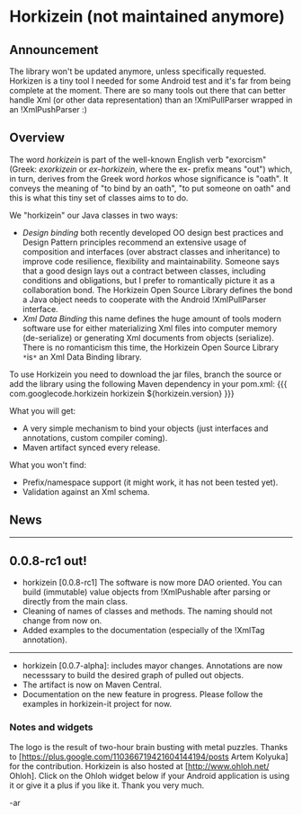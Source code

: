 # Horkizein (not maintained anymore)

## Announcement
The library won't be updated anymore, unless specifically requested. Horkizen is a tiny tool I needed for some Android test and it's far from being complete at the moment. There are so many tools out there that can better handle Xml (or other data representation) than an !XmlPullParser wrapped in an !XmlPushParser :) 

## Overview
The word _horkizein_ is part of the well-known English verb "exorcism" (Greek: _exorkizein_ or _ex-horkizein_, where the ex- prefix means "out") which, in turn, derives from the Greek word _horkos_ whose significance is "oath".
It conveys the meaning of "to bind by an oath", "to put someone on oath" and this is what this tiny set of classes aims to to do.

We "horkizein" our Java classes in two ways:
 * *Design* *binding* both recently developed OO design best practices and Design Pattern principles recommend an extensive usage of composition and interfaces (over abstract classes and inheritance) to improve code resilience, flexibility and maintainability. Someone says that a good design lays out a contract between classes, including conditions and obligations, but I prefer to romantically picture it as a collaboration bond. The Horkizein Open Source Library defines the bond a Java object needs to cooperate with the Android !XmlPullParser interface.
 * *Xml* *Data* *Binding* this name defines the huge amount of tools modern software use for either materializing Xml files into computer memory (de-serialize) or generating Xml documents from objects (serialize). There is no romanticism this time, the Horkizein Open Source Library `*`is`*` an Xml Data Binding library.

To use Horkizein you need to download the jar files, branch the source or add the library using the following Maven dependency in your pom.xml:
{{{
    <dependency>
        <groupId>com.googlecode.horkizein</groupId>
        <artifactId>horkizein</artifactId>
        <version>${horkizein.version}</version>
    </dependency>
}}}

What you will get:
 * A very simple mechanism to bind your objects (just interfaces and annotations, custom compiler coming).
 * Maven artifact synced every release.

What you won't find:
 * Prefix/namespace support (it might work, it has not been tested yet).
 * Validation against an Xml schema.
 
## News
---
0.0.8-rc1 out!
---
 * horkizein [0.0.8-rc1] The software is now more DAO oriented. You can build (immutable) value objects from !XmlPushable after parsing or directly from the main class.
 * Cleaning of names of classes and methods. The naming should not change from now on.
 * Added examples to the documentation (especially of the !XmlTag annotation).
---
 * horkizein [0.0.7-alpha]: includes mayor changes. Annotations are now necesssary to build the desired graph of pulled out objects.
 * The artifact is now on Maven Central.
 * Documentation on the new feature in progress. Please follow the examples in horkizein-it project for now.

### Notes and widgets
The logo is the result of two-hour brain busting with metal puzzles. Thanks to [https://plus.google.com/110366719421604144194/posts Artem Kolyuka] for the contribution. Horkizein is also hosted at [http://www.ohloh.net/ Ohloh]. Click on the Ohloh widget below if your Android application is using it or give it a plus if you like it.
Thank you very much.

-ar
